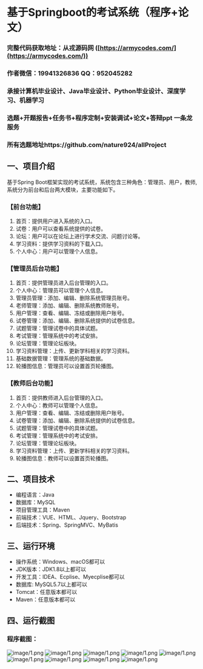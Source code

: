 基于Springboot的考试系统（程序+论文）
=
### 完整代码获取地址：从戎源码网 ([https://armycodes.com/](https://armycodes.com/))
### 作者微信：19941326836  QQ：952045282 
### 承接计算机毕业设计、Java毕业设计、Python毕业设计、深度学习、机器学习
### 选题+开题报告+任务书+程序定制+安装调试+论文+答辩ppt 一条龙服务
### 所有选题地址https://github.com/nature924/allProject

一、项目介绍
---
基于Spring Boot框架实现的考试系统，系统包含三种角色：管理员、用户，教师,系统分为前台和后台两大模块，主要功能如下。
### 【前台功能】

1. 首页：提供用户进入系统的入口。
2. 试卷：用户可以查看系统提供的试卷。
3. 论坛：用户可以在论坛上进行学术交流、问题讨论等。
4. 学习资料：提供学习资料的下载入口。
5. 个人中心：用户可以管理个人信息。

### 【管理员后台功能】

1. 首页：提供管理员进入后台管理的入口。
2. 个人中心：管理员可以管理个人信息。
3. 管理员管理：添加、编辑、删除系统管理员账号。
4. 老师管理：添加、编辑、删除系统教师账号。
5. 用户管理：查看、编辑、冻结或删除用户账号。
6. 试卷管理：添加、编辑、删除系统提供的试卷信息。
7. 试题管理：管理试卷中的具体试题。
8. 考试管理：管理系统中的考试安排。
9. 论坛管理：管理论坛板块。
10. 学习资料管理：上传、更新学科相关的学习资料。
11. 基础数据管理：管理系统的基础数据。
12. 轮播图信息：管理员可以设置首页轮播图。

### 【教师后台功能】

1. 首页：提供教师进入后台管理的入口。
2. 个人中心：教师可以管理个人信息。
3. 用户管理：查看、编辑、冻结或删除用户账号。
4. 试卷管理：添加、编辑、删除系统提供的试卷信息。
5. 试题管理：管理试卷中的具体试题。
6. 考试管理：管理系统中的考试安排。
7. 论坛管理：管理论坛板块。
8. 学习资料管理：上传、更新学科相关的学习资料。
9. 轮播图信息：教师可以设置首页轮播图。







二、项目技术
---
- 编程语言：Java
- 数据库：MySQL
- 项目管理工具：Maven
- 前端技术：VUE、HTML、Jquery、Bootstrap
- 后端技术：Spring、SpringMVC、MyBatis

三、运行环境
---
- 操作系统：Windows、macOS都可以
- JDK版本：JDK1.8以上都可以
- 开发工具：IDEA、Ecplise、Myecplise都可以
- 数据库: MySQL5.7以上都可以
- Tomcat：任意版本都可以
- Maven：任意版本都可以

四、运行截图
---
### 程序截图：
![image/1.png](image/1.png)
![image/1.png](image/2.png)
![image/1.png](image/3.png)
![image/1.png](image/4.png)
![image/1.png](image/5.png)
![image/1.png](image/6.png)
![image/1.png](image/7.png)
![image/1.png](image/8.png)
![image/1.png](image/9.png)


